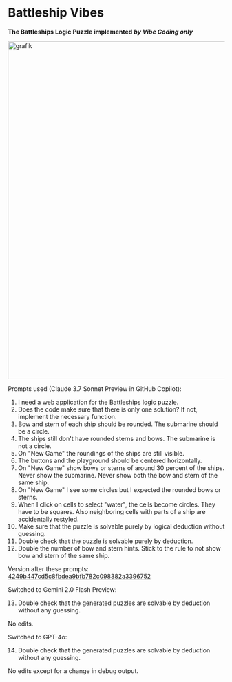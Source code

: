 # Battleship Vibes

**The Battleships Logic Puzzle implemented _by Vibe Coding only_**

<img width="785" alt="grafik" src="https://github.com/user-attachments/assets/b24a2fca-33bf-493f-a764-30e9a29c9012" />


Prompts used (Claude 3.7 Sonnet Preview in GitHub Copilot):

1. I need a web application for the Battleships logic puzzle. 
2. Does the code make sure that there is only one solution? If not, implement the necessary function.
3. Bow and stern of each ship should be rounded. The submarine should be a circle.
4. The ships still don't have rounded sterns and bows. The submarine is not a circle.
5. On "New Game" the roundings of the ships are still visible.
6. The buttons and the playground should be centered horizontally.
7. On "New Game" show bows or sterns of around 30 percent of the ships. Never show the submarine. Never show both the bow and stern of the same ship.
8. On "New Game" I see some circles but I expected the rounded bows or sterns.
9. When I click on cells to select "water", the cells become circles. They have to be squares. Also neighboring cells with parts of a ship are accidentally restyled.
10. Make sure that the puzzle is solvable purely by logical deduction without guessing.
11. Double check that the puzzle is solvable purely by deduction.
12. Double the number of bow and stern hints. Stick to the rule to not show bow and stern of the same ship.

Version after these prompts: [4249b447cd5c8fbdea9bfb782c098382a3396752](https://github.com/607011/battleship-vibes/commit/4249b447cd5c8fbdea9bfb782c098382a3396752)

Switched to Gemini 2.0 Flash Preview:

13. Double check that the generated puzzles are solvable by deduction without any guessing.

No edits.

Switched to GPT-4o:

14. Double check that the generated puzzles are solvable by deduction without any guessing.

No edits except for a change in debug output.

